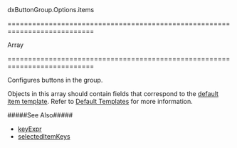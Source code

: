 <!--id-->dxButtonGroup.Options.items<!--/id-->
===========================================================================
<!--type-->Array<dxButtonGroupItem><!--/type-->
===========================================================================

<!--shortDescription-->
Configures buttons in the group. 
<!--/shortDescription-->

<!--fullDescription-->
Objects in this array should contain fields that correspond to the [default item template](/Documentation/ApiReference/UI_Widgets/dxButtonGroup/Default_Item_Template/). Refer to [Default Templates](/Documentation/Guide/Widgets/Common/Templates/#Default_Templates) for more information.

#####See Also#####
- [keyExpr](/Documentation/ApiReference/UI_Widgets/dxButtonGroup/Configuration/#keyExpr)
- [selectedItemKeys](/Documentation/ApiReference/UI_Widgets/dxButtonGroup/Configuration/#selectedItemKeys)
<!--/fullDescription-->